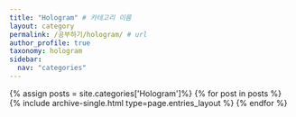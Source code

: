 ```yaml
---
title: "Hologram" # 카테고리 이름
layout: category
permalink: /공부하기/hologram/ # url
author_profile: true
taxonomy: hologram
sidebar:
  nav: "categories"
---
```


{% assign posts = site.categories['Hologram']%}
{% for post in posts %}
  {% include archive-single.html type=page.entries_layout %}
{% endfor %}